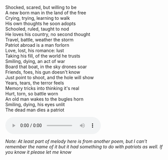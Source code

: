 Shocked, scared, but willing to be  
A new born man in the land of the free  
Crying, trying, learning to walk  
His own thoughts he soon adopts  
Schooled, ruled, taught to nod  
He loves his country, no second thought  
Travel, battle, weather the storm  
Patriot abroad is a man forlorn  
Love, lost, his romance: lust  
Taking his fill, of the world he trusts  
Smiling, dying, an act of war  
Board that boat, in the sky drones soar  
Friends, foes, his gun doesn't know  
Just point to shoot, and the hole will show  
Years, tears, the terror feels  
Memory tricks into thinking it's real  
Hurt, torn, so battle worn  
An old man wakes to the bugles horn  
Smiling, dying, his eyes unlit  
The dead man dies a patriot  

<audio src="/music/patriot.mp3" controls></audio>

_Note: At least part of melody here is from another poem, but I can't remember the
name of it but it had something to do with patriots as well. If you know
it please let me know_
